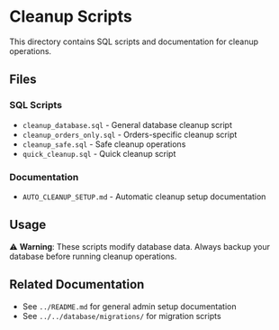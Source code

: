 # Cleanup Scripts

This directory contains SQL scripts and documentation for cleanup operations.

## Files

### SQL Scripts
- `cleanup_database.sql` - General database cleanup script
- `cleanup_orders_only.sql` - Orders-specific cleanup script
- `cleanup_safe.sql` - Safe cleanup operations
- `quick_cleanup.sql` - Quick cleanup script

### Documentation
- `AUTO_CLEANUP_SETUP.md` - Automatic cleanup setup documentation

## Usage

⚠️ **Warning**: These scripts modify database data. Always backup your database before running cleanup operations.

## Related Documentation

- See `../README.md` for general admin setup documentation
- See `../../database/migrations/` for migration scripts
